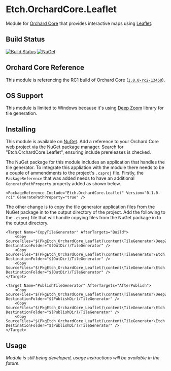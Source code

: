 # Etch.OrchardCore.Leaflet

Module for [Orchard Core](https://github.com/OrchardCMS/OrchardCore) that provides interactive maps using [Leaflet](https://leafletjs.com/).

## Build Status

[![Build Status](https://secure.travis-ci.org/etchuk/Etch.OrchardCore.Leaflet.png?branch=master)](http://travis-ci.org/etchuk/Etch.OrchardCore.Leaflet) [![NuGet](https://img.shields.io/nuget/v/Etch.OrchardCore.Leaflet.svg)](https://www.nuget.org/packages/Etch.OrchardCore.Leaflet)

## Orchard Core Reference

This module is referencing the RC1 build of Orchard Core ([`1.0.0-rc2-13450`](https://www.nuget.org/packages/OrchardCore.Module.Targets/1.0.0-rc2-13450)).

## OS Support

This module is limited to Windows because it's using [Deep Zoom](https://www.microsoft.com/silverlight/deep-zoom/) library for tile generation.

## Installing

This module is available on [NuGet](https://www.nuget.org/packages/Etch.OrchardCore.Leaflet). Add a reference to your Orchard Core web project via the NuGet package manager. Search for "Etch.OrchardCore.Leaflet", ensuring include prereleases is checked.

The NuGet package for this module includes an application that handles the tile generator. To integrate this appliation with the module there needs to be a couple of ammendments to the project's `.csproj` file. Firstly, the `PackageReference` that was added needs to have an additional `GeneratePathProperty` property added as shown below.

```
<PackageReference Include="Etch.OrchardCore.Leaflet" Version="0.1.0-rc1" GeneratePathProperty="true" />
```

The other change is to copy the tile generator application files from the NuGet package in to the output directory of the project. Add the following to the `.csproj` file that will handle copying files from the NuGet package in to the output directory.

```
<Target Name="CopyTileGenerator" AfterTargets="Build">
    <Copy SourceFiles="$(PkgEtch_OrchardCore_Leaflet)\content\TileGenerator\DeepZoomTools.dll" DestinationFolder="$(OutDir)/TileGenerator" />
    <Copy SourceFiles="$(PkgEtch_OrchardCore_Leaflet)\content\TileGenerator\Etch.OrchardCore.LeafletTileGenerator.exe" DestinationFolder="$(OutDir)/TileGenerator" />
    <Copy SourceFiles="$(PkgEtch_OrchardCore_Leaflet)\content\TileGenerator\Etch.OrchardCore.LeafletTileGenerator.exe.config" DestinationFolder="$(OutDir)/TileGenerator" />
</Target>

<Target Name="PublishTileGenerator" AfterTargets="AfterPublish">
    <Copy SourceFiles="$(PkgEtch_OrchardCore_Leaflet)\content\TileGenerator\DeepZoomTools.dll" DestinationFolder="$(PublishDir)/TileGenerator" />
    <Copy SourceFiles="$(PkgEtch_OrchardCore_Leaflet)\content\TileGenerator\Etch.OrchardCore.LeafletTileGenerator.exe" DestinationFolder="$(PublishDir)/TileGenerator" />
    <Copy SourceFiles="$(PkgEtch_OrchardCore_Leaflet)\content\TileGenerator\Etch.OrchardCore.LeafletTileGenerator.exe.config" DestinationFolder="$(PublishDir)/TileGenerator" />
</Target>
```

## Usage

_Module is still being developed, usage instructions will be available in the future._
